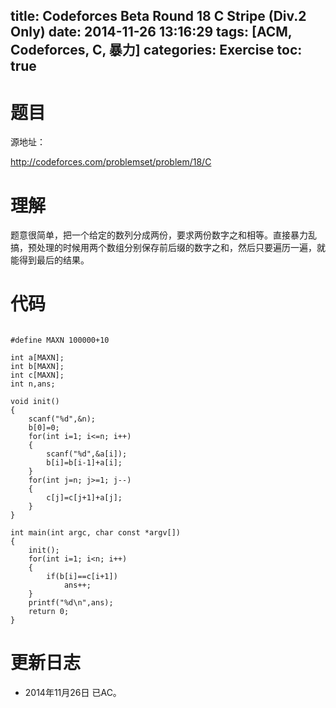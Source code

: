 title: Codeforces Beta Round 18 C Stripe (Div.2 Only)
date: 2014-11-26 13:16:29
tags: [ACM, Codeforces, C, 暴力]
categories: Exercise
toc: true
---
# 题目
源地址：

http://codeforces.com/problemset/problem/18/C

# 理解
题意很简单，把一个给定的数列分成两份，要求两份数字之和相等。直接暴力乱搞，预处理的时候用两个数组分别保存前后缀的数字之和，然后只要遍历一遍，就能得到最后的结果。

<!-- more -->

# 代码

```

#define MAXN 100000+10

int a[MAXN];
int b[MAXN];
int c[MAXN];
int n,ans;

void init()
{
    scanf("%d",&n);
    b[0]=0;
    for(int i=1; i<=n; i++)
    {
        scanf("%d",&a[i]);
        b[i]=b[i-1]+a[i];
    }
    for(int j=n; j>=1; j--)
    {
        c[j]=c[j+1]+a[j];
    }
}

int main(int argc, char const *argv[])
{
    init();
    for(int i=1; i<n; i++)
    {
        if(b[i]==c[i+1])
            ans++;
    }
    printf("%d\n",ans);
    return 0;
}

```

# 更新日志
- 2014年11月26日 已AC。